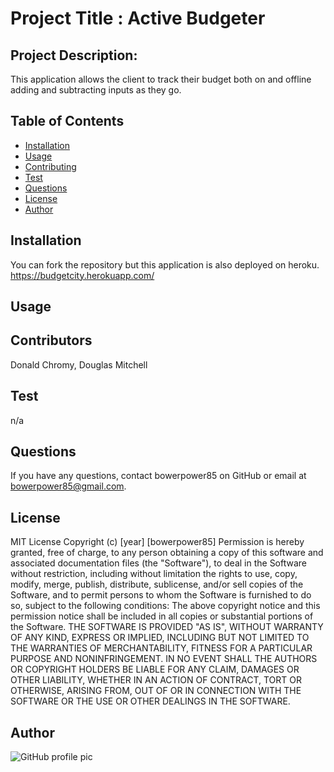 
  # Project Title : Active Budgeter
  ## Project Description:
  This application allows the client to track their budget both on and offline adding and subtracting inputs as they go.

  ## Table of Contents
  * [Installation](#installation)
  * [Usage](#usage)
  * [Contributing](#contributing)
  * [Test](#test)
  * [Questions](#questions)
  * [License](#license)
  * [Author](#Author)
  ## Installation
  You can fork the repository but this application is also deployed on heroku. https://budgetcity.herokuapp.com/
  ## Usage
  
  ## Contributors
  Donald Chromy, Douglas Mitchell
  ## Test
  n/a
  ## Questions
  If you have any questions, contact bowerpower85 on GitHub or email at bowerpower85@gmail.com.
  ## License
  MIT License 
  Copyright (c) [year] [bowerpower85]
  Permission is hereby granted, free of charge, to any person obtaining a copy
  of this software and associated documentation files (the "Software"), to deal
  in the Software without restriction, including without limitation the rights
  to use, copy, modify, merge, publish, distribute, sublicense, and/or sell
  copies of the Software, and to permit persons to whom the Software is
  furnished to do so, subject to the following conditions:
  The above copyright notice and this permission notice shall be included in all
  copies or substantial portions of the Software.
  THE SOFTWARE IS PROVIDED "AS IS", WITHOUT WARRANTY OF ANY KIND, EXPRESS OR
  IMPLIED, INCLUDING BUT NOT LIMITED TO THE WARRANTIES OF MERCHANTABILITY,
  FITNESS FOR A PARTICULAR PURPOSE AND NONINFRINGEMENT. IN NO EVENT SHALL THE
  AUTHORS OR COPYRIGHT HOLDERS BE LIABLE FOR ANY CLAIM, DAMAGES OR OTHER
  LIABILITY, WHETHER IN AN ACTION OF CONTRACT, TORT OR OTHERWISE, ARISING FROM,
  OUT OF OR IN CONNECTION WITH THE SOFTWARE OR THE USE OR OTHER DEALINGS IN THE
  SOFTWARE.
  ## Author
  ![GitHub profile pic](https://avatars0.githubusercontent.com/u/56975398?v=4)